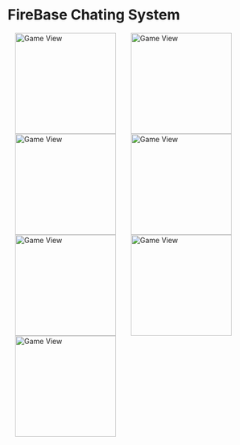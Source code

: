# FireBase Chating System

<img src="https://user-images.githubusercontent.com/60879476/75871186-2fb52d80-5e32-11ea-9cf1-0e91327675e9.png" width="200" alt="Game View" align="left" hspace="15">

<img src="https://user-images.githubusercontent.com/60879476/75871249-452a5780-5e32-11ea-9413-90f1eadd72d8.png" width="200" alt="Game View" align="left" hspace="15">

<img src="https://user-images.githubusercontent.com/60879476/75871260-49567500-5e32-11ea-9fc5-430da959ae9d.png" width="200" alt="Game View" align="left" hspace="15">

<img src="https://user-images.githubusercontent.com/60879476/75871267-4a87a200-5e32-11ea-8e62-7b0cb5da6729.png" width="200" alt="Game View" align="left" hspace="15">

<img src="https://user-images.githubusercontent.com/60879476/75871272-4c516580-5e32-11ea-8480-92a142f87ed7.png" width="200" alt="Game View" align="left" hspace="15">

<img src="https://user-images.githubusercontent.com/60879476/75871278-4ce9fc00-5e32-11ea-811f-eb6fe842a99a.png" width="200" alt="Game View" align="left" hspace="15">

<img src="https://user-images.githubusercontent.com/60879476/75871284-4e1b2900-5e32-11ea-89cb-11b6f733cf34.png" width="200" alt="Game View" align="left" hspace="15">
